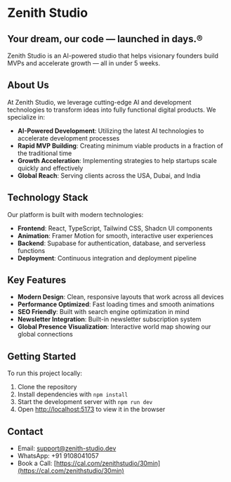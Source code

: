 
# Zenith Studio

## Your dream, our code — launched in days.®

Zenith Studio is an AI-powered studio that helps visionary founders build MVPs and accelerate growth — all in under 5 weeks.

## About Us

At Zenith Studio, we leverage cutting-edge AI and development technologies to transform ideas into fully functional digital products. We specialize in:

- **AI-Powered Development**: Utilizing the latest AI technologies to accelerate development processes
- **Rapid MVP Building**: Creating minimum viable products in a fraction of the traditional time
- **Growth Acceleration**: Implementing strategies to help startups scale quickly and effectively
- **Global Reach**: Serving clients across the USA, Dubai, and India

## Technology Stack

Our platform is built with modern technologies:

- **Frontend**: React, TypeScript, Tailwind CSS, Shadcn UI components
- **Animation**: Framer Motion for smooth, interactive user experiences
- **Backend**: Supabase for authentication, database, and serverless functions
- **Deployment**: Continuous integration and deployment pipeline

## Key Features

- **Modern Design**: Clean, responsive layouts that work across all devices
- **Performance Optimized**: Fast loading times and smooth animations
- **SEO Friendly**: Built with search engine optimization in mind
- **Newsletter Integration**: Built-in newsletter subscription system
- **Global Presence Visualization**: Interactive world map showing our global connections

## Getting Started

To run this project locally:

1. Clone the repository
2. Install dependencies with `npm install`
3. Start the development server with `npm run dev`
4. Open [http://localhost:5173](http://localhost:5173) to view it in the browser

## Contact

- Email: support@zenith-studio.dev
- WhatsApp: +91 9108041057
- Book a Call: [https://cal.com/zenithstudio/30min](https://cal.com/zenithstudio/30min)
